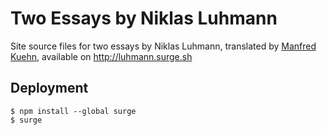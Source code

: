 # Two Essays by Niklas Luhmann

Site source files for two essays by Niklas Luhmann, translated by [Manfred Kuehn](https://takingnotenow.blogspot.com/), available on <http://luhmann.surge.sh>

## Deployment

    $ npm install --global surge
    $ surge
